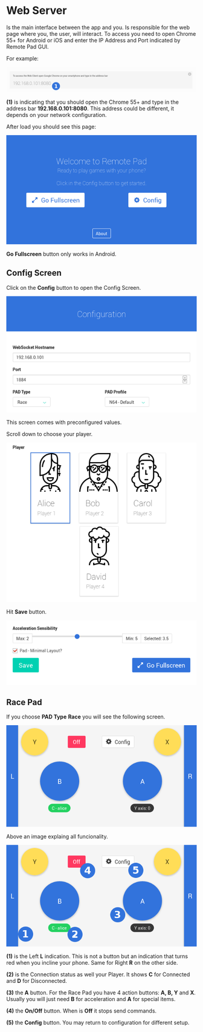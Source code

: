 # Web Server

Is the main interface between the app and you. Is responsible for the
web page where you, the user, will interact. To access you need to
open Chrome 55+ for Android or iOS and enter the IP Address and Port
indicated by Remote Pad GUI.

For example:

![access-web-server](img/access-web-server.png)

**(1)** is indicating that you should open the Chrome 55+ and type
in the address bar **192.168.0.101:8080**. This address could be different,
it depends on your network configuration.

After load you should see this page:

![welcome](img/web-server-welcome.png)

**Go Fullscreen** button only works in Android.

## Config Screen

Click on the **Config** button to open the Config Screen.

![config-p1](img/web-server-config-p1.png)

This screen comes with preconfigured values.

Scroll down to choose your player.

![config-p2](img/web-server-config-p2.png)

Hit **Save** button.

![config-p3](img/web-server-config-p3.png)

## Race Pad

If you choose **PAD Type** **Race** you will see the following screen.

![race-pad](img/pad-type-race.png)

Above an image explaing all funcionality.

![race-pad-explain](img/pad-type-race-explain.png)

**(1)** is the Left **L** indication. This is not a button but an indication
that turns red when you incline your phone. Same for Right **R** on the other
side.

**(2)** is the Connection status as well your Player. It shows **C** for Connected
and **D** for Disconnected.

**(3)** the **A** button. For the Race Pad you have 4 action buttons:
**A, B, Y** and **X**. Usually you will just need **B** for acceleration and
**A** for special items.

**(4)** the **On/Off** button. When is **Off** it stops send commands.

**(5)** the **Config** button. You may return to configuration for different
setup.

